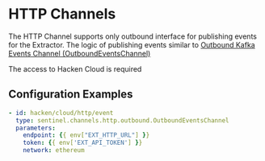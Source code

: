 # HTTP Channels

The HTTP Channel supports only outbound interface for publishing events for the Extractor. The logic of publishing events similar to [Outbound Kafka Events Channel (OutboundEventsChannel)](/src/sentinel/channels/kafka/events.py)

The access to Hacken Cloud is required

## Configuration Examples

```yaml
- id: hacken/cloud/http/event
  type: sentinel.channels.http.outbound.OutboundEventsChannel
  parameters:
    endpoint: {{ env["EXT_HTTP_URL"] }} 
    token: {{ env['EXT_API_TOKEN'] }}
    network: ethereum
```
